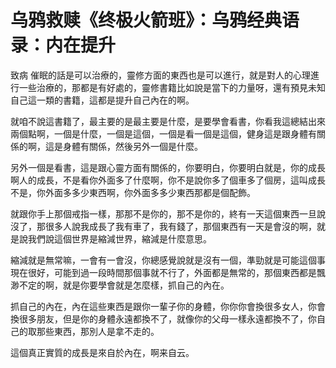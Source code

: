 # 乌鸦救赎《终极火箭班》：乌鸦经典语录：内在提升

致病 催眠的話是可以治療的，靈修方面的東西也是可以進行，就是對人的心理進行一些治療的，那都是有好處的，靈修書籍比如說是當下的力量呀，還有預見未知自己這一類的書籍，這都是提升自己內在的啊。

就咱不說這書籍了，最主要的是最主要是什麼，是要學會看書，你看我這總結出來兩個點啊，一個是什麼，一個是這個，一個是看一個是這個，健身這是跟身體有關係的啊，這是身體有關係，然後另外一個是什麼。

另外一個是看書，這是跟心靈方面有關係的，你要明白，你要明白就是，你的成長啊人的成長，不是看你外面多了什麼啊，你不是說你多了個車多了個房，這叫成長不是，你外面多多少東西啊，你外面多多少東西那都是個配飾。

就跟你手上那個戒指一樣，那那不是你的，那不是你的，終有一天這個東西一旦說沒了，那很多人說我成長了我有車了，我有錢了，那個東西有一天是會沒的啊，就是說我們說這個世界是縮減世界，縮減是什麼意思。

縮減就是無常嘛，一會有一會沒，你總感覺說就是沒有一個，準勁就是可能這個事現在很好，可能到過一段時間那個事就不行了，外面都是無常的，那個東西都是飄渺不定的啊，就是你要學會就是怎麼樣，抓自己的內在。

抓自己的內在，內在這些東西是跟你一輩子你的身體，你你你會換很多女人，你會換很多朋友，但是你的身體永遠都換不了，就像你的父母一樣永遠都換不了，你自己的取那些東西，那別人是拿不走的。

這個真正實質的成長是來自於內在，啊来自云。